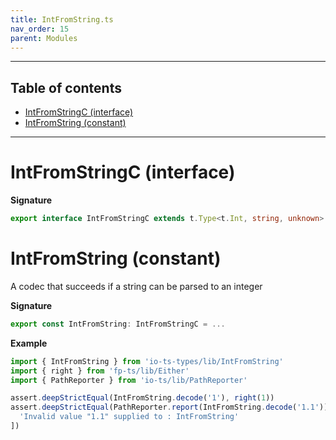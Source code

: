 ```yaml
---
title: IntFromString.ts
nav_order: 15
parent: Modules
---
```


---

<h2 class="text-delta">Table of contents</h2>

- [IntFromStringC (interface)](#intfromstringc-interface)
- [IntFromString (constant)](#intfromstring-constant)

---

# IntFromStringC (interface)

**Signature**

```ts
export interface IntFromStringC extends t.Type<t.Int, string, unknown> {}
```

# IntFromString (constant)

A codec that succeeds if a string can be parsed to an integer

**Signature**

```ts
export const IntFromString: IntFromStringC = ...
```

**Example**

```ts
import { IntFromString } from 'io-ts-types/lib/IntFromString'
import { right } from 'fp-ts/lib/Either'
import { PathReporter } from 'io-ts/lib/PathReporter'

assert.deepStrictEqual(IntFromString.decode('1'), right(1))
assert.deepStrictEqual(PathReporter.report(IntFromString.decode('1.1')), [
  'Invalid value "1.1" supplied to : IntFromString'
])
```
